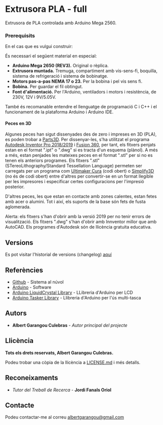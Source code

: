 # Extrusora PLA - full

Extrusora de PLA controlada amb Arduino Mega 2560.

### Prerequisits
En el cas que es vulgui construir:

És necessari el següent material en especial:
* **Arduino Mega 2650 (REV3).** Original o rèplica.
* **Extrusora muntada.** Tremuga, compartiment amb vis-sens-fi, boquilla, sistema de refrigeració i sistema de bobinatge.
* **Motors pas-a-pas NEMA 17 o 23.** Per la bobina i pel vis sens fi.
* **Bobina.** Per guardar el fil obtingut.
* **Font d'alimentació.** Per l'Arduino, ventiladors i motors i resistència, de 230V, 12V i 9V/5.05V.

També és recomanable entendre el llenguatge de programació C i C++ i el funcionament de la plataforma Arduino i Arduino IDE.

#### Peces en 3D

 Algunes peces han sigut dissenyades des de zero i impreses en 3D (PLA), es poden trobar a [Parts3D](/Parts). Per dissenyar-les, s'ha utilitzat el programa [Autodesk Inventor Pro 2018/2019](https://www.autodesk.com/products/inventor/overview) i [Fusion 360](https://www.autodesk.com/products/fusion-360/overview), per tant, els fitxers penjats estan en el format ".ipt" o ".dwg" si es tracta d'un esquema (plànol). A més a més, estan penjades les mateixes peces en el format ".stl" per si no es tenen els anteriors programes. Els fitxers ".stl" (STereoLithography/Standard Tessellation Language) permeten ser carregats per un programa com [Ultimaker Cura](https://ultimaker.com/en/products/ultimaker-cura-software) (codi obert) o [Simplify3D](https://www.simplify3d.com/) (no és de codi obert) entre d'altres per convertir-se en un format llegible per les impresores i especificar certes configuracions per l'impresió posterior.
 
D'altres peces, les que estan en contacte amb zones calentes, estan fetes amb acer o alumini. Tot i així, els suports de la base són fets de fusta aglomerada.

Alerta: els fitxers s'han d'obrir amb la versió 2019 per no tenir errors de visualització. Els fitxers ".dwg" s'han d'obrir amb Innventor millor que amb AutoCAD. Els programes d'Autodesk són de llicència gratuita educativa.

##  Versions

Es pot visitar l'historial de versions (changelog) [aquí](Changelog.md)

## Referències

* [Github](https://github.com/bertugarangou/ExtrusoraPLA/) - Sistema al núvol
* [Arduino](https://www.arduino.cc/) - Software
* [Arduino LiquidCrystal Library](https://www.arduino.cc/en/Reference/LiquidCrystal) - LLibreria d'Arduino per LCD
* [Arduino Tasker Library](https://github.com/joysfera/arduino-tasker) - Llibreria d'Arduino per l'ús multi-tasca

## Autors

* **Albert Garangou Culebras** - *Autor principal del projecte*

## Llicència

**Tots els drets reservats, Albert Garangou Culebras.**

Podeu trobar una còpia de la llicència a [LICENSE.md](LICENSE.md) i més detalls.

## Reconeixaments

* *Tutor del Treball de Recerca* - **Jordi Fanals Oriol**

## Contacte

Podeu contactar-me al correu [albertgarangou@gmail.com](mailto:albertgarangou@gmail.com)
